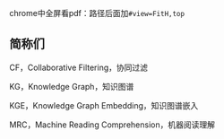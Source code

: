 chrome中全屏看pdf：路径后面加`#view=FitH,top`

## 简称们

CF，Collaborative Filtering，协同过滤

KG，Knowledge Graph，知识图谱

KGE，Knowledge Graph Embedding，知识图谱嵌入

MRC，Machine Reading Comprehension，机器阅读理解

## 

